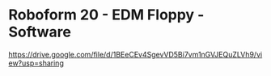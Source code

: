 # Roboform 20 - EDM Floppy - Software

https://drive.google.com/file/d/1BEeCEv4SgevVD5Bi7vm1nGVJEQuZLVh9/view?usp=sharing
